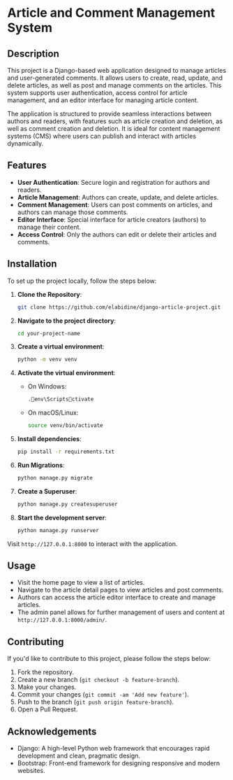 
# Article and Comment Management System

## Description

This project is a Django-based web application designed to manage articles and user-generated comments. It allows users to create, read, update, and delete articles, as well as post and manage comments on the articles. This system supports user authentication, access control for article management, and an editor interface for managing article content.

The application is structured to provide seamless interactions between authors and readers, with features such as article creation and deletion, as well as comment creation and deletion. It is ideal for content management systems (CMS) where users can publish and interact with articles dynamically.

## Features

- **User Authentication**: Secure login and registration for authors and readers.
- **Article Management**: Authors can create, update, and delete articles.
- **Comment Management**: Users can post comments on articles, and authors can manage those comments.
- **Editor Interface**: Special interface for article creators (authors) to manage their content.
- **Access Control**: Only the authors can edit or delete their articles and comments.

## Installation

To set up the project locally, follow the steps below:

1. **Clone the Repository**:
   ```bash
   git clone https://github.com/elabidine/django-article-project.git
   ```

2. **Navigate to the project directory**:
   ```bash
   cd your-project-name
   ```

3. **Create a virtual environment**:
   ```bash
   python -m venv venv
   ```

4. **Activate the virtual environment**:
   - On Windows:
     ```bash
     .env\Scriptsctivate
     ```
   - On macOS/Linux:
     ```bash
     source venv/bin/activate
     ```

5. **Install dependencies**:
   ```bash
   pip install -r requirements.txt
   ```

6. **Run Migrations**:
   ```bash
   python manage.py migrate
   ```

7. **Create a Superuser**:
   ```bash
   python manage.py createsuperuser
   ```

8. **Start the development server**:
   ```bash
   python manage.py runserver
   ```

Visit `http://127.0.0.1:8000` to interact with the application.

## Usage

- Visit the home page to view a list of articles.
- Navigate to the article detail pages to view articles and post comments.
- Authors can access the article editor interface to create and manage articles.
- The admin panel allows for further management of users and content at `http://127.0.0.1:8000/admin/`.

## Contributing

If you'd like to contribute to this project, please follow the steps below:

1. Fork the repository.
2. Create a new branch (`git checkout -b feature-branch`).
3. Make your changes.
4. Commit your changes (`git commit -am 'Add new feature'`).
5. Push to the branch (`git push origin feature-branch`).
6. Open a Pull Request.


## Acknowledgements

- Django: A high-level Python web framework that encourages rapid development and clean, pragmatic design.
- Bootstrap: Front-end framework for designing responsive and modern websites.